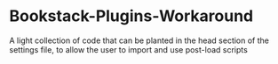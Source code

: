# Bookstack-Plugins-Workaround
A light collection of code that can be planted in the head section of the settings file, to allow the user to import and use post-load scripts
